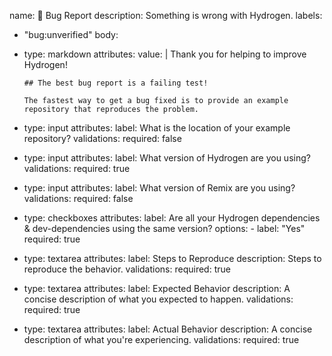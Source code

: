 name: 🐛 Bug Report
description: Something is wrong with Hydrogen.
labels:
  - "bug:unverified"
body:
  - type: markdown
    attributes:
      value: |
        Thank you for helping to improve Hydrogen!

        ## The best bug report is a failing test!

        The fastest way to get a bug fixed is to provide an example repository that reproduces the problem.
        
  - type: input
    attributes:
      label: What is the location of your example repository?
    validations:
      required: false
  - type: input
    attributes:
      label: What version of Hydrogen are you using?
    validations:
      required: true
  - type: input
    attributes:
      label: What version of Remix are you using?
    validations:
      required: false
  - type: checkboxes
    attributes:
      label: Are all your Hydrogen dependencies & dev-dependencies using the same version?
      options:
        - label: "Yes"
          required: true
  - type: textarea
    attributes:
      label: Steps to Reproduce
      description: Steps to reproduce the behavior.
    validations:
      required: true
  - type: textarea
    attributes:
      label: Expected Behavior
      description: A concise description of what you expected to happen.
    validations:
      required: true
  - type: textarea
    attributes:
      label: Actual Behavior
      description: A concise description of what you're experiencing.
    validations:
      required: true
